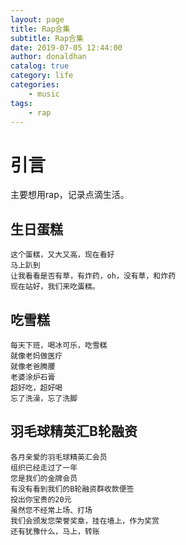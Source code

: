 ```yaml
---
layout: page
title: Rap合集
subtitle: Rap合集
date: 2019-07-05 12:44:00
author: donaldhan
catalog: true
category: life
categories:
    - music
tags:
    - rap
---
```


# 引言
主要想用rap，记录点滴生活。




## 生日蛋糕

```
这个蛋糕，又大又高，现在看好
马上趴到
让我看看是否有草，有炸药，oh，没有草，和炸药
现在站好，我们来吃蛋糕。
```

## 吃雪糕
```
每天下班，喝冰可乐，吃雪糕
就像老妈做医疗
就像老爸腾腰
老婆涂炉石膏
超好吃，超好喝
忘了洗澡，忘了洗脚
```


## 羽毛球精英汇B轮融资
```
各月亲爱的羽毛球精英汇会员
组织已经走过了一年
您是我们的金牌会员
有没有看到我们的B轮融资群收款便签
投出你宝贵的20元
虽然您不经常上场、打场
我们会颁发您荣誉奖章，挂在墙上，作为奖赏
还有犹豫什么，马上，转账
```